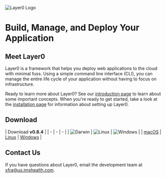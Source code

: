 ![Layer0 Logo](/static/logo_rs.png)

# Build, Manage, and Deploy Your Application

## Meet Layer0
Layer0 is a framework that helps you deploy web applications to the cloud with minimal fuss. Using a simple command line interface (CLI), you can manage the entire life cycle of your application without having to focus on infrastructure.

Ready to learn more about Layer0? See our [introduction page](intro.md) to learn about some important concepts. When you're ready to get started, take a look at the [installation page](setup/install.md) for information about setting up Layer0.

## Download
| Download **v0.8.4** |
| - | - | - |
| ![Darwin](/static/icon_darwin.png) | ![Linux](/static/icon_linux.png)  | ![Windows](/static/icon_windows.png) |
| [macOS](https://s3.amazonaws.com/xfra-layer0/release/v0.8.4/layer0_v0.8.4_darwin.zip) | [Linux](https://s3.amazonaws.com/xfra-layer0/release/v0.8.4/layer0_v0.8.4_linux.zip) | [Windows](https://s3.amazonaws.com/xfra-layer0/release/v0.8.4/layer0_v0.8.4_windows.zip) |

## Contact Us

If you have questions about Layer0, email the development team at [xfra@us.imshealth.com](mailto:xfra@us.imshealth.com).
